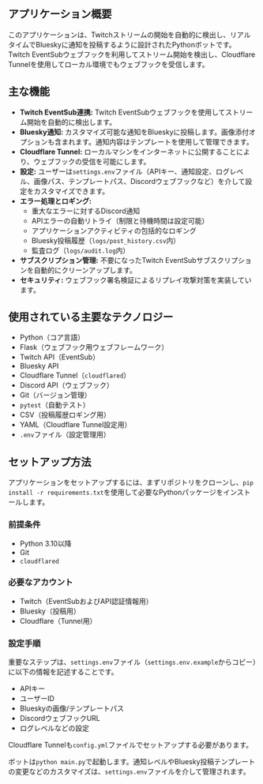 ## アプリケーション概要
このアプリケーションは、Twitchストリームの開始を自動的に検出し、リアルタイムでBlueskyに通知を投稿するように設計されたPythonボットです。Twitch EventSubウェブフックを利用してストリーム開始を検出し、Cloudflare Tunnelを使用してローカル環境でもウェブフックを受信します。

## 主な機能
*   **Twitch EventSub連携:** Twitch EventSubウェブフックを使用してストリーム開始を自動的に検出します。
*   **Bluesky通知:** カスタマイズ可能な通知をBlueskyに投稿します。画像添付オプションも含まれます。通知内容はテンプレートを使用して管理できます。
*   **Cloudflare Tunnel:** ローカルマシンをインターネットに公開することにより、ウェブフックの受信を可能にします。
*   **設定:** ユーザーは`settings.env`ファイル（APIキー、通知設定、ログレベル、画像パス、テンプレートパス、Discordウェブフックなど）を介して設定をカスタマイズできます。
*   **エラー処理とロギング:**
    *   重大なエラーに対するDiscord通知
    *   APIエラーの自動リトライ（制限と待機時間は設定可能）
    *   アプリケーションアクティビティの包括的なロギング
    *   Bluesky投稿履歴（`logs/post_history.csv`内）
    *   監査ログ（`logs/audit.log`内）
*   **サブスクリプション管理:** 不要になったTwitch EventSubサブスクリプションを自動的にクリーンアップします。
*   **セキュリティ:** ウェブフック署名検証によるリプレイ攻撃対策を実装しています。

## 使用されている主要なテクノロジー
*   Python（コア言語）
*   Flask（ウェブフック用ウェブフレームワーク）
*   Twitch API（EventSub）
*   Bluesky API
*   Cloudflare Tunnel（`cloudflared`）
*   Discord API（ウェブフック）
*   Git（バージョン管理）
*   `pytest`（自動テスト）
*   CSV（投稿履歴ロギング用）
*   YAML（Cloudflare Tunnel設定用）
*   `.env`ファイル（設定管理用）

## セットアップ方法
アプリケーションをセットアップするには、まずリポジトリをクローンし、`pip install -r requirements.txt`を使用して必要なPythonパッケージをインストールします。

### 前提条件
*   Python 3.10以降
*   Git
*   `cloudflared`

### 必要なアカウント
*   Twitch（EventSubおよびAPI認証情報用）
*   Bluesky（投稿用）
*   Cloudflare（Tunnel用）

### 設定手順
重要なステップは、`settings.env`ファイル（`settings.env.example`からコピー）に以下の情報を記述することです。
*   APIキー
*   ユーザーID
*   Blueskyの画像/テンプレートパス
*   DiscordウェブフックURL
*   ログレベルなどの設定

Cloudflare Tunnelも`config.yml`ファイルでセットアップする必要があります。

ボットは`python main.py`で起動します。通知レベルやBluesky投稿テンプレートの変更などのカスタマイズは、`settings.env`ファイルを介して管理されます。
